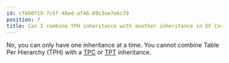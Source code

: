 ```yaml
---
id: cf860f19-7c5f-48ed-af46-89c3ae7e6c79
position: 7
title: Can I combine TPH inheritance with another inheritance in EF Core?
---
```


No, you can only have one inheritance at a time. You cannot combine Table Per Hierarchy (TPH) with a [TPC](https://www.learnentityframeworkcore.com/inheritance/table-per-concrete) or [TPT](https://www.learnentityframeworkcore.com/inheritance/table-per-type) inheritance.